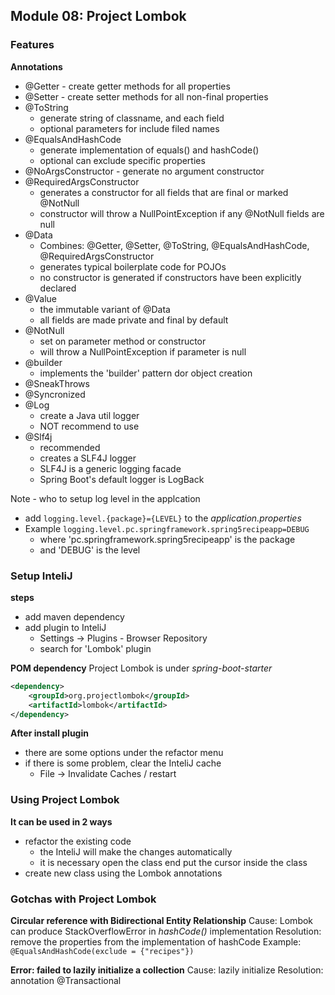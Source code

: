 ## Module 08: Project Lombok

### Features
**Annotations**
- @Getter - create getter methods for all properties
- @Setter - create setter methods for all non-final properties
- @ToString
    - generate string of classname, and each field
    - optional parameters for include filed names
- @EqualsAndHashCode
    - generate implementation of equals() and hashCode()
    - optional can exclude specific properties
- @NoArgsConstructor - generate no argument constructor
- @RequiredArgsConstructor
    - generates a constructor for all fields that are final or marked @NotNull
    - constructor will throw a NullPointException if any @NotNull fields  are null
- @Data
    - Combines: @Getter, @Setter, @ToString, @EqualsAndHashCode, @RequiredArgsConstructor
    - generates typical boilerplate code for POJOs
    - no constructor is generated if constructors have been explicitly declared
- @Value
    - the immutable variant of @Data
    - all fields are made private and final by default
- @NotNull
    - set on parameter method or constructor
    - will throw a NullPointException if parameter is null
- @builder
    - implements the 'builder' pattern dor object creation
- @SneakThrows
- @Syncronized
- @Log
    - create a Java util logger
    - NOT recommend to use
- @Slf4j
    - recommended
    - creates a SLF4J logger
    - SLF4J is a generic logging facade
    - Spring Boot's default logger is LogBack

Note - who to setup log level in the applcation
- add `logging.level.{package}={LEVEL}` to the _application.properties_
- Example `logging.level.pc.springframework.spring5recipeapp=DEBUG`
    - where 'pc.springframework.spring5recipeapp' is the package
    - and 'DEBUG' is the level

### Setup InteliJ
**steps**
- add maven dependency
- add plugin to InteliJ
    - Settings -> Plugins - Browser Repository
    - search for 'Lombok' plugin

**POM dependency**
Project Lombok is under _spring-boot-starter_
```xml
<dependency>
    <groupId>org.projectlombok</groupId>
    <artifactId>lombok</artifactId>
</dependency>
```

**After install plugin**
- there are some options under the refactor menu
- if there is some problem, clear the InteliJ cache
    - File -> Invalidate Caches / restart

### Using Project Lombok
**It can be used in 2 ways**
- refactor the existing code
    - the InteliJ will make the changes automatically
    - it is necessary open the class end put the cursor inside the class
- create new class using the Lombok annotations

### Gotchas with Project Lombok
**Circular reference with Bidirectional Entity Relationship**
Cause: Lombok can produce StackOverflowError in _hashCode()_ implementation
Resolution: remove the properties from the implementation of hashCode
Example: `@EqualsAndHashCode(exclude = {"recipes"})`

**Error: failed to lazily initialize a collection**
Cause: lazily initialize
Resolution: annotation @Transactional


